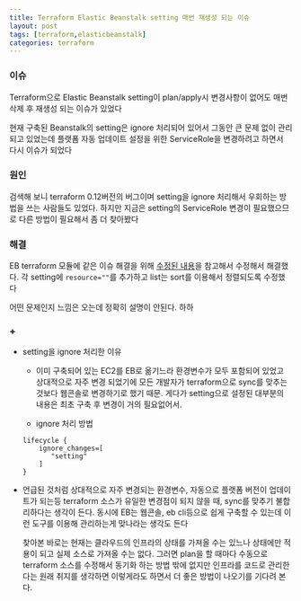 ```yaml
---
title: Terraform Elastic Beanstalk setting 매번 재생성 되는 이슈
layout: post
tags: [terraform,elasticbeanstalk]
categories: terraform
---
```

### 이슈
Terraform으로 Elastic Beanstalk setting이 plan/apply시 변경사항이 없어도 매번 삭제 후 재생성 되는 이슈가 있었다

현재 구축된 Beanstalk의 setting은 ignore 처리되어 있어서 그동안 큰 문제 없이 관리되고 있었는데 플랫폼 자동 업데이트 설정을 위한 ServiceRole을 변경하려고 하면서 다시 이슈가 되었다

### 원인
검색해 보니 terraform 0.12버전의 버그이며 setting을 ignore 처리해서 우회하는 방법을 쓰는 사람들도 있었다.
하지만 지금은 setting의 ServiceRole 변경이 필요했으므로 다른 방법이 필요해서 좀 더 찾아봤다
<!--more-->

### 해결
EB terraform 모듈에 같은 이슈 해결을 위해 [수정된 내용][PR]을 참고해서 수정해서 해결했다. 각 setting에 `resource=""`를 추가하고 list는 sort를 이용해서 정렬되도록 수정했다

어떤 문제인지 느낌은 오는데 정확히 설명이 안된다. 하하


### +
- setting을 ignore 처리한 이유
   - 이미 구축되어 있는 EC2를 EB로 옮기느라 환경변수가 모두 포함되어 있었고 상대적으로 자주 변경 되었기에 모든 개발자가 terraform으로 sync를 맞추는 것보다 웹콘솔로 변경하기로 했기 때문. 게다가 setting으로 설정된 대부분의 내용은 최초 구축 후 변경이 거의 필요없어서.

   - ignore 처리 방법
   ```
   lifecycle {
       ignore_changes=[
          "setting"
       ]
   }
   ```

- 언급된 것처럼 상대적으로 자주 변경되는 환경변수, 자동으로 플랫폼 버전이 업데이트가 되는등 terraform 소스가 유일한 변경점이 되지 않을 때, sync를 맞추기 불합리하다는 생각이 든다. 동시에 EB는 웹콘솔, eb cli등으로 쉽게 구축할 수 있는데 이런 도구를 이용해 관리하는게 맞나라는 생각도 든다

  찾아본 바로는 현재는 클라우드의 인프라의 상태를 가져올 수는 있느나 상태에만 적용이 되고 실제 소스로 가져올 수는 없다. 그러면 plan을 할 때마다 수동으로 terraform 소스를 수정해서 동기화 하는 방법 밖에 없지만 인프라를 코드로 관리한다는 원래 취지를 생각하면 이렇게라도 하면서 더 좋은 방법이 나오기를 기다려 본다.

[PR]:https://github.com/cloudposse/terraform-aws-elastic-beanstalk-environment/pull/114

